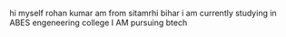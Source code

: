  hi myself rohan kumar
  am from sitamrhi bihar
 i am currently studying in ABES engeneering college
 I AM pursuing btech 
